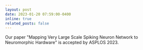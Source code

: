 ```yaml
---
layout: post
date: 2023-01-20 07:59:00-0400
inline: true
related_posts: false
---
```


Our paper "Mapping Very Large Scale Spiking Neuron Network to Neuromorphic  Hardware" is accepted by ASPLOS 2023.
